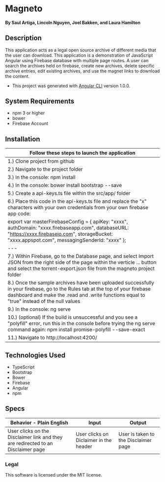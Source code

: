 # Magneto

#### By Saul Artiga, Lincoln Nguyen, Joel Bakken, and Laura Hamilton

## Description

This application acts as a legal open source archive of different media that the user can download. This application is a demonstration of JavaScript Angular using Firebase database with multiple page routes. A user can search the archives held on firebase, create new archives, delete specific archive entries, edit existing archives, and use the magnet links to download the content. 

* This project was generated with [Angular CLI](https://github.com/angular/angular-cli) version 1.0.0.

## System Requirements

* npm 3 or higher
* bower
* Firebase Account

## Installation
|Follow these steps to launch the application|
|---|
|1.) Clone project from github|
|2.) Navigate to the project folder|
|3.) In the console: npm install|
|4.) In the console: bower install bootstrap --save|
|5.) Create a api-keys.ts file within the src/app/ folder|
|6.) Place this code in the api-keys.ts file and replace the "x" characters with your own credentials from your own firebase app code:
 export var masterFirebaseConfig = { apiKey: "xxxx", authDomain: "xxxx.firebaseapp.com", databaseURL: "https://xxxx.firebaseio.com", storageBucket: "xxxx.appspot.com", messagingSenderId: "xxxx" };|
|---|
|7.) Within Firebase, go to the Database page, and select Import JSON from the right side of the page within the verticle ... button and select the torrent-export.json file from the magneto project folder|
|8.) Once the sample archives have been uploaded successfully in your firebase, go to the Rules tab at the top of your firebase dashboard and make the .read and .write functions equal to "true" instead of the null values|
|9.) In the console: ng serve|
|10.) (optional) If the build is unsuccessful and you see a "polyfill" error, run this in the console before trying the ng serve command again: npm install promise-polyfill --save-exact|
|11.) Navigate to http://localhost:4200/|

## Technologies Used

* TypeScript
* Bootstrap
* Bower
* Firebase
* Angular
* npm

## Specs

|Behavior - Plain English|Input|Output|
|---|---|---|
|User clicks on the Disclaimer link and they are redirected to an Disclaimer page|User clicks on Diclaimer in the header|User is taken to the Disclaimer page|

### Legal

This software is licensed under the MIT license.
